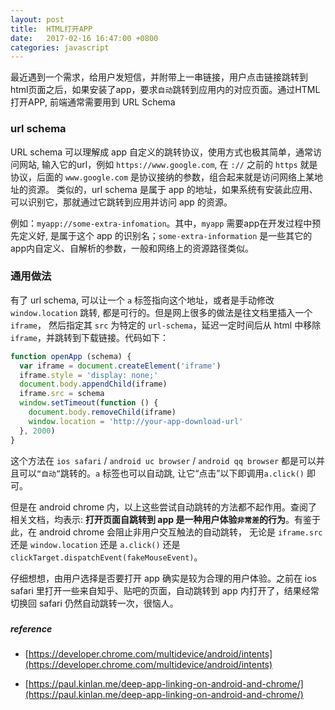 ```yaml
---
layout: post
title:  HTML打开APP
date:   2017-02-16 16:47:00 +0800
categories: javascript
---
```


最近遇到一个需求，给用户发短信，并附带上一串链接，用户点击链接跳转到html页面之后，如果安装了app，要求`自动`跳转到应用内的对应页面。通过HTML打开APP, 前端通常需要用到 URL Schema

### url schema

URL schema 可以理解成 app 自定义的跳转协议，使用方式也极其简单，通常访问网站, 输入它的url，例如 `https://www.google.com`, 在 `://` 之前的 `https` 就是协议，后面的 `www.google.com` 是协议接纳的参数，组合起来就是访问网络上某地址的资源。
类似的，url schema 是属于 app 的地址，如果系统有安装此应用、可以识别它，那就通过它跳转到应用并访问 app 的资源。

例如：`myapp://some-extra-infomation`。其中，`myapp` 需要app在开发过程中预先定义好, 是属于这个 app 的识别名；`some-extra-information` 是一些其它的app内自定义、自解析的参数，一般和网络上的资源路径类似。

### 通用做法

有了 url schema, 可以让一个 `a` 标签指向这个地址，或者是手动修改 `window.location` 跳转, 都是可行的。但是网上很多的做法是往文档里插入一个 `iframe`， 然后指定其 `src` 为特定的 `url-schema`，延迟一定时间后从 html 中移除 `iframe`，并跳转到下载链接。代码如下：

```javascript
function openApp (schema) {
  var iframe = document.createElement('iframe')
  iframe.style = 'display: none;'
  document.body.appendChild(iframe)
  iframe.src = schema
  window.setTimeout(function () {
    document.body.removeChild(iframe)
    window.location = 'http://your-app-download-url'
  }, 2000)
}
```

这个方法在 `ios safari` / `android uc browser` / `android qq browser` 都是可以并且可以`“自动”`跳转的。`a` 标签也可以自动跳, 让它“点击”以下即调用`a.click()` 即可。

但是在 android chrome 内，以上这些尝试自动跳转的方法都不起作用。查阅了相关文档，均表示: __打开页面自跳转到 app 是一种用户体验`非常差`的行为__。有鉴于此，在 android chrome 会阻止非用户交互触法的自动跳转，
无论是 `iframe.src` 还是 `window.location` 还是 `a.click()` 还是 `clickTarget.dispatchEvent(fakeMouseEvent)`。

仔细想想，由用户选择是否要打开 app 确实是较为合理的用户体验。之前在 ios safari 里打开一些来自知乎、贴吧的页面，自动跳转到 app 内打开了，结果经常切换回 safari 仍然自动跳转一次，很恼人。

###

##### reference

- [https://developer.chrome.com/multidevice/android/intents](https://developer.chrome.com/multidevice/android/intents)

- [https://paul.kinlan.me/deep-app-linking-on-android-and-chrome/](https://paul.kinlan.me/deep-app-linking-on-android-and-chrome/) 